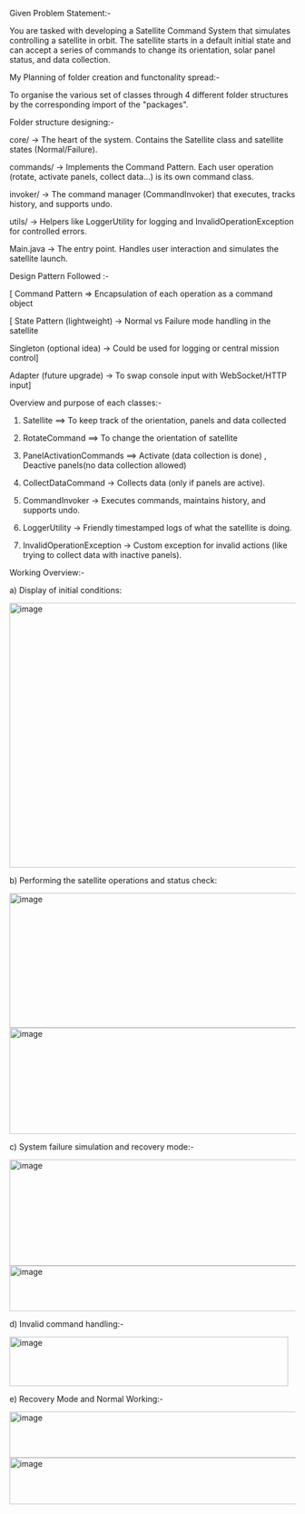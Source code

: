 Given Problem Statement:-

   You are tasked with developing a Satellite Command System that simulates controlling a satellite in orbit. 
   The satellite starts in a default initial state and can accept a series of commands to change its orientation, solar panel status, and data collection.

My Planning of folder creation and functonality spread:-
 
   To organise the various set of classes through 4 different folder structures by the corresponding import of the "packages".

Folder structure designing:-

  core/ → The heart of the system. Contains the Satellite class and satellite states (Normal/Failure).

  commands/ → Implements the Command Pattern. Each user operation (rotate, activate panels, collect data…) is its own command class.

  invoker/ → The command manager (CommandInvoker) that executes, tracks history, and supports undo.

  utils/ → Helpers like LoggerUtility for logging and InvalidOperationException for controlled errors.

  Main.java → The entry point. Handles user interaction and simulates the satellite launch.

Design Pattern Followed :- 

   [ Command Pattern => Encapsulation of each operation as a command object
  
   [ State Pattern (lightweight) → Normal vs Failure mode handling in the satellite

   Singleton (optional idea) → Could be used for logging or central mission control]
  
   Adapter (future upgrade) → To swap console input with WebSocket/HTTP input]

Overview and purpose of each classes:-

  1) Satellite ==> To keep track of the orientation, panels and data collected
    
  3) RotateCommand ==> To change the orientation of satellite

  4) PanelActivationCommands ==> Activate (data collection is done) , Deactive panels(no data collection allowed)
     
  6) CollectDataCommand → Collects data (only if panels are active).

  7) CommandInvoker → Executes commands, maintains history, and supports undo.
     
  9) LoggerUtility → Friendly timestamped logs of what the satellite is doing.

  10) InvalidOperationException → Custom exception for invalid actions (like trying to collect data with inactive panels).


Working Overview:-

a) Display of initial conditions:

<img width="1048" height="466" alt="image" src="https://github.com/user-attachments/assets/a680810b-3ad6-4f80-bba3-efe0234b2447" />

b) Performing the satellite operations and status check:

<img width="813" height="237" alt="image" src="https://github.com/user-attachments/assets/f9047726-5d05-4dba-bfb3-ef909bf019d9" />

<img width="615" height="187" alt="image" src="https://github.com/user-attachments/assets/90ec7812-2f6e-4c8f-8ba0-b7db1c77521d" />

c) System failure simulation and recovery mode:-

<img width="615" height="187" alt="image" src="https://github.com/user-attachments/assets/33c1abf3-4e47-4f5d-9fc2-a997976c79c4" />

<img width="1053" height="80" alt="image" src="https://github.com/user-attachments/assets/8bb7eb19-253b-42d0-8b8f-31c6641ce8d9" />

d) Invalid command handling:-

<img width="491" height="87" alt="image" src="https://github.com/user-attachments/assets/84269ea5-e0ce-4f2d-bed5-7d1a54b16615" />

e) Recovery Mode and Normal Working:-

<img width="918" height="81" alt="image" src="https://github.com/user-attachments/assets/ee9d3293-1377-4a8d-aea1-bb2f30767b66" />

<img width="719" height="82" alt="image" src="https://github.com/user-attachments/assets/6f134b00-de1d-47b7-9b62-547265d53c67" />




  

